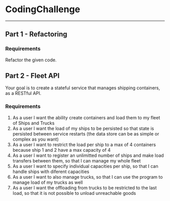 # CodingChallenge
---
## Part 1 - Refactoring
### Requirements
Refactor the given code.

## Part 2 - Fleet API 
Your goal is to create a stateful service that manages shipping containers, as a RESTful API. 

### Requirements
1. As a user I want the ability create containers and load them to my fleet of Ships and Trucks
2. As a user I want the load of my ships to be persisted so that state is persisted between service restarts (the data store can be as simple or complex as you want)
3. As a user I want to restrict the load per ship to a max of 4 containers because ship 1 and 2 have a max capacity of 4
4. As a user I want to register an unlimitted number of ships and make load transfers between them, so that I can manage my whole fleet
5. As a user I want to specify individual capacities per ship, so that I can handle ships with diferent capacities
6. As a user I want to also manage trucks, so that I can use the program to manage load of my trucks as well
7. As a user I want the offloading from trucks to be restricted to the last load, so that it is not possible to unload unreachable goods
